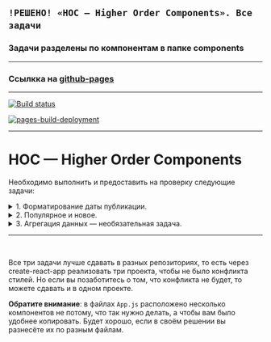 ## **`!РЕШЕНО! «HOC — Higher Order Components». Все задачи`**  
### Задачи разделены по компонентам в папке components

---

### Ссылкка на [github-pages](https://rt-vinsent.github.io/ra16-hw-7/)

---

[![Build status](https://ci.appveyor.com/api/projects/status/8j0b5sdd49tqc7x7?svg=true)](https://ci.appveyor.com/project/RT-Vinsent/ra16-hw-7)

[![pages-build-deployment](https://github.com/RT-Vinsent/ra16-hw-7/actions/workflows/pages/pages-build-deployment/badge.svg)](https://github.com/RT-Vinsent/ra16-hw-7/actions/workflows/pages/pages-build-deployment)

---

HOC — Higher Order Components
===

Необходимо выполнить и предоставить на проверку следующие задачи:

<details>
<summary>1. Форматирование даты публикации.</summary>

## Форматирование даты публикации

Есть страница, содержащая список видеозаписей. 
У каждого блока есть дата публикации. 

![Relative Time](./assets/time.png)

В данный момент выводится просто текущее значение. Пример: `2017-09-01 14:15:10`. 
Решено изменять представление даты следующим образом в зависимости от его значения:
`12 минут назад`, если прошло меньше часа, `5 часов назад`, если прошло больше часа, `X дней назад`, если больше суток.

## Реализация

Используя HOC, обернуть `DateTime` в компонент `DateTimePretty` так, чтобы он преобразовывал дату в нужный вид.

Воспользуйтесь готовым файлом `App.js` и стилями `css/index.css` из каталога в качестве отправной точки. Замените ими те, что создаются в create-react-app.

Для работы с датой и временем можете воспользоваться библиотекой Moment.js.

</details>

<details>
<summary>2. Популярное и новое.</summary>

## Подсвечивание блоков

На нашем сайте есть блоки со статьями и с видеозаписями. 

![Highlight](./assets/highlight.png)

Мы решили улучшить отображение наших блоков таким образом, чтобы популярные статьи и видео, у которых 1000+ прочтений или просмотров,
оборачивались в компонент `Popular`, а с количеством до 100 — в компонент `New`. Эти компоненты будут менять внешний облик блоков, привлекая внимание посетителей.

## Реализация

Используя HOC, обернуть `Video` и `Article` таким образом, чтобы при отображении в компоненте `List` они помещались внутрь требуемого компонента `Popular` или `New`.

Воспользуйтесь готовым файлом `App.js` и стилями `css/index.css` из каталога в качестве отправной точки. Замените ими те, что создаются в create-react-app.

</details>

<details>
<summary>3. Агрегация данных — необязательная задача.</summary>

## Агрегация данных для таблиц

Есть набор из трёх компонентов, которые выводят табличные данные: 
- с группировкой по месяцам за текущий год, 
- с группировкой по годам, 
- с сортировкой по убыванию. 

![Aggregation](./assets/aggregation.png)

К сожалению, эти компоненты работают только с подготовленными данными, а API сервера статистики возвращает нам сырые данные — неотсортированные и несгруппированные.

Данные запрашиваются один раз (https://raw.githubusercontent.com/netology-code/ra16-homeworks/master/hoc/aggregation/data/data.json) — после загрузки страницы.
```js
{
  "list": [
    {"date": "2018-01-13", "amount": 10},
    {"date": "2018-02-13", "amount": 9},
    {"date": "2018-01-09", "amount": 5},
    {"date": "2017-12-14", "amount": 14},
    {"date": "2018-03-01", "amount": 13},
    //...
  ]
}
```

## Реализация

Обернуть компоненты таблиц в HOC, который бы производил над данными операции, приводящие их к нужному виду.
Также данные, которые группируются по дате, должны быть отсортированы по ней.

Компонент `MonthTable` ожидает данные в свойство `list` в следующем формате: 
```js
[{month: "Jan", amount: 100}, ...]
```

Компонент `YearTable` ожидает данные в свойство `list` в следующем формате: 
```js
[{year: 2018, amount: 100}, ...]
```

Компонент `SortTable` ожидает данные в свойство `list` в следующем формате: 
```js
[{date: "2017-12-14", amount: 14}, ...]
```

Воспользуйтесь готовым файлом `App.js` и стилями `css/index.css` из каталога в качестве отправной точки. Замените ими те, что создаются в create-react-app.


</details>

---

</br>

Все три задачи лучше сдавать в разных репозиториях, то есть через create-react-app реализовать три проекта, чтобы не было конфликта стилей. Но если вы позаботитесь о том, что конфликта не будет, то можете сдавать и в одном проекте.

**Обратите внимание**: в файлах `App.js` расположено несколько компонентов не потому, что так нужно делать, а чтобы вам было удобнее копировать. Будет хорошо, если в своём решении вы разнесёте их по разным файлам.
